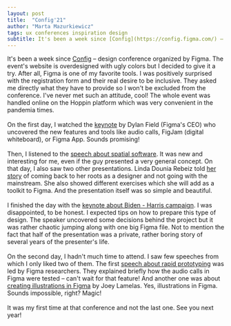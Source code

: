 ```yaml
---
layout: post
title:  "Config'21"
author: "Marta Mazurkiewicz"
tags: ux conferences inspiration design
subtitle: It's been a week since [Config](https://config.figma.com/) – design conference organized by Figma. The event's website is overdesigned with ugly colors but I decided to give it a try
---
```


It's been a week since [Config](https://config.figma.com/) – design conference organized by Figma. The event's website is overdesigned with ugly colors but I decided to give it a try. After all, Figma is one of my favorite tools. I was positively surprised with the registration form and their real desire to be inclusive. They asked me directly what they have to provide so I won't be excluded from the conference. I've never met such an attitude, cool! The whole event was handled online on the Hoppin platform which was very convenient in the pandemia times.<br/>
<br/>
On the first day, I watched the [keynote](https://www.youtube.com/channel/UCQsVmhSa4X-G3lHlUtejzLA) by Dylan Field (Figma's CEO) who uncovered the new features and tools like audio calls, FigJam (digital whiteboard), or Figma App. Sounds promising!<br/>
<br/>
Then, I listened to the [speech about spatial software](https://config.figma.com/talks/exploring-spatial-software/). It was new and interesting for me, even if the guy presented a very general concept. On that day, I also saw two other presentations. Linda Dounia Rebeiz told [her story](https://config.figma.com/talks/even-by-design/) of coming back to her roots as a designer and not going with the mainstream. She also showed different exercises which she will add as a toolkit to Figma. And the presentation itself was so simple and beautiful.<br/>
<br/>
I finished the day with the [keynote about Biden - Harris campaign](https://config.figma.com/talks/designing-the-biden-harris-campaign/). I was disappointed, to be honest. I expected tips on how to prepare this type of design. The speaker uncovered some decisions behind the project but it was rather chaotic jumping along with one big Figma file. Not to mention the fact that half of the presentation was a private, rather boring story of several years of the presenter's life.<br/>
<br/>
On the second day, I hadn't much time to attend. I saw few speeches from which I only liked two of them. The first [speech about rapid prototyping](https://config.figma.com/talks/rapid-prototype-testing/) was led by Figma researchers. They explained briefly how the audio calls in Figma were tested – can't wait for that feature! And another one was about [creating illustrations in Figma](https://config.figma.com/talks/figm-illustrations/) by Joey Lamelas. Yes, illustrations in Figma. Sounds impossible, right? Magic!<br/>
<br/> 
It was my first time at that conference and not the last one. See you next year! 
